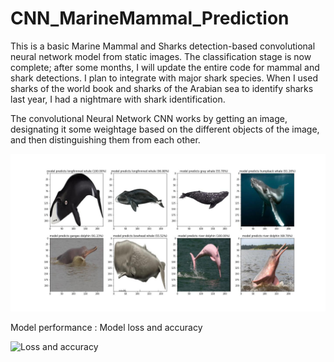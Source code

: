# CNN_MarineMammal_Prediction
This is a basic Marine Mammal and Sharks detection-based convolutional neural network model from static images.  The classification stage is now complete; after some months, I will update the entire code for mammal and shark detections.
I plan to integrate with major shark species. When I used sharks of the world book and sharks of the Arabian sea to identify sharks last year, I had a nightmare with shark identification. 

The convolutional Neural Network CNN works by getting an image, designating it some weightage based on the different objects of the image, and then distinguishing them from each other.

![Model Predicted](prediction.jpg)

Model performance : Model loss and accuracy 

![Loss and accuracy](loss_accuracy.png')